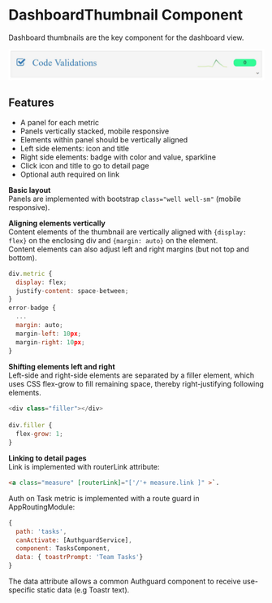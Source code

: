 # DashboardThumbnail Component

Dashboard thumbnails are the key component for the dashboard view.

![dashboard thumbnail](./images/DashboardThumbnail.jpg)

## Features

- A panel for each metric
- Panels vertically stacked, mobile responsive
- Elements within panel should be vertically aligned
- Left side elements: icon and title
- Right side elements: badge with color and value, sparkline
- Click icon and title to go to detail page
- Optional auth required on link

**Basic layout**  
Panels are implemented with bootstrap `class="well well-sm"` (mobile responsive).

**Aligning elements vertically**  
Content elements of the thumbnail are vertically aligned with `{display: flex}` on the enclosing div and `{margin: auto}` on the element.  
Content elements can also adjust left and right margins (but not top and bottom).

```javascript
div.metric {
  display: flex;
  justify-content: space-between;
}
error-badge {
  ...
  margin: auto;
  margin-left: 10px;
  margin-right: 10px;
}
```

**Shifting elements left and right**  
Left-side and right-side elements are separated by a filler element, which uses CSS flex-grow to fill remaining space, thereby right-justifying following elements.

```javascript
<div class="filler"></div>

div.filler {
  flex-grow: 1;
}
```

**Linking to detail pages**  
Link is implemented with routerLink attribute:

```html
<a class="measure" [routerLink]="['/'+ measure.link ]" >`.  
```

Auth on Task metric is implemented with a route guard in AppRoutingModule:

```javascript
{
  path: 'tasks',
  canActivate: [AuthguardService],
  component: TasksComponent,
  data: { toastrPrompt: 'Team Tasks'}
}
```

The data attribute allows a common Authguard component to receive use-specific static data (e.g Toastr text).
